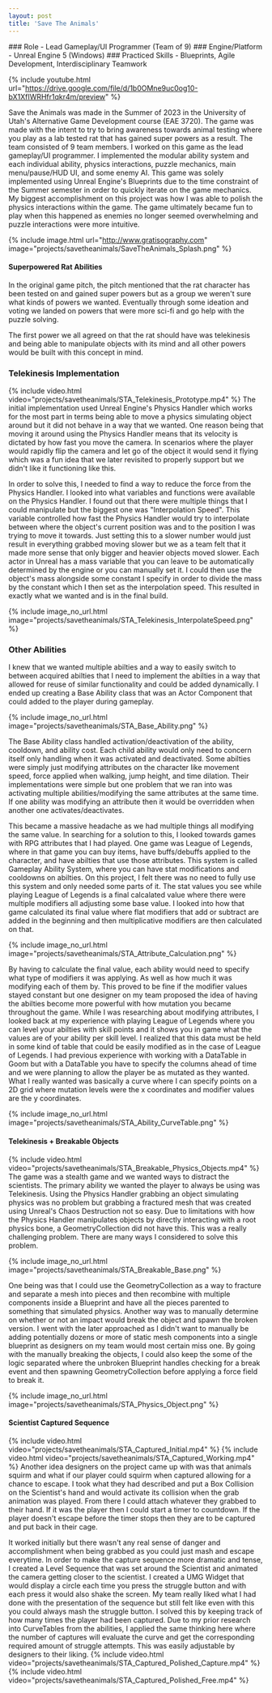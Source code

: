 ```yaml
---
layout: post
title: 'Save The Animals'
---
```


<div style="display: inline">
### Role - Lead Gameplay/UI Programmer (Team of 9)
### Engine/Platform - Unreal Engine 5 (Windows)
### Practiced Skills - Blueprints, Agile Development, Interdisciplinary Teamwork
</div>

{% include youtube.html url="https://drive.google.com/file/d/1b0OMne9uc0og10-bX1XfIWRHfr1qkr4m/preview" %}

Save the Animals was made in the Summer of 2023 in the University of Utah's Alternative Game Development course (EAE 3720). The game was made with the intent to try to bring awareness towards animal testing where you play as a lab tested rat that has gained super powers as a result. The team consisted of 9 team members. I worked on this game as the lead gameplay/UI programmer. I implemented the modular ability system and each individual ability, physics interactions, puzzle mechanics, main menu/pause/HUD UI, and some enemy AI. This game was solely implemented using Unreal Engine's Blueprints due to the time constraint of the Summer semester in order to quickly iterate on the game mechanics. My biggest accomplishment on this project was how I was able to polish the physics interactions within the game. The game ultimately became fun to play when this happened as enemies no longer seemed overwhelming and puzzle interactions were more intuitive.

{% include image.html url="http://www.gratisography.com" image="projects/savetheanimals/SaveTheAnimals_Splash.png" %}

#### Superpowered Rat Abilities
In the original game pitch, the pitch mentioned that the rat character has been tested on and gained super powers but as a group we weren't sure what kinds of powers we wanted. Eventually through some ideation and voting we landed on powers that were more sci-fi and go help with the puzzle solving.

The first power we all agreed on that the rat should have was telekinesis and being able to manipulate objects with its mind and all other powers would be built with this concept in mind.

### Telekinesis Implementation
{% include video.html video="projects/savetheanimals/STA_Telekinesis_Prototype.mp4" %}
The initial implementation used Unreal Engine's Physics Handler which works for the most part in terms being able to move a physics simulating object around but it did not behave in a way that we wanted. One reason being that moving it around using the Physics Handler means that its velocity is dictated by how fast you move the camera. In scenarios where the player would rapidly flip the camera and let go of the object it would send it flying which was a fun idea that we later revisited to properly support but we didn't like it functioning like this.

In order to solve this, I needed to find a way to reduce the force from the Physics Handler. I looked into what variables and functions were available on the Physics Handler. I found out that there were multiple things that I could manipulate but the biggest one was "Interpolation Speed". This variable controlled how fast the Physics Handler would try to interpolate between where the object's current position was and to the position I was trying to move it towards. Just setting this to a slower number would just result in everything grabbed moving slower but we as a team felt that it made more sense that only bigger and heavier objects moved slower. Each actor in Unreal has a mass variable that you can leave to be automatically determined by the engine or you can manually set it. I could then use the object's mass alongside some constant I specify in order to divide the mass by the constant which I then set as the interpolation speed. This resulted in exactly what we wanted and is in the final build.

{% include image_no_url.html image="projects/savetheanimals/STA_Telekinesis_InterpolateSpeed.png" %}

### Other Abilities
I knew that we wanted multiple abilties and a way to easily switch to between acquired abilties that I need to implement the abilties in a way that allowed for reuse of similar functionality and could be added dynamically. I ended up creating a Base Ability class that was an Actor Component that could added to the player during gameplay.

{% include image_no_url.html image="projects/savetheanimals/STA_Base_Ability.png" %}

The Base Ability class handled activation/deactivation of the ability, cooldown, and ability cost. Each child ability would only need to concern itself only handling when it was activated and deactivated. Some abilties were simply just modifying attributes on the character like movement speed, force applied when walking, jump height, and time dilation. Their implementations were simple but one problem that we ran into was activating multiple abilities/modifying the same attributes at the same time. If one ability was modifying an attribute then it would be overridden when another one activates/deactivates.

This became a massive headache as we had multiple things all modifying the same value. In searching for a solution to this, I looked towards games with RPG attributes that I had played. One game was League of Legends, where in that game you can buy items, have buffs/debuffs applied to the character, and have abilties that use those attributes. This system is called Gameplay Ability System, where you can have stat modifications and cooldowns on abilties. On this project, I felt there was no need to fully use this system and only needed some parts of it. The stat values you see while playing League of Legends is a final calcalated value where there were multiple modifiers all adjusting some base value. I looked into how that game calculated its final value where flat modifiers that add or subtract are added in the beginning and then multiplicative modifiers are then calculated on that.

{% include image_no_url.html image="projects/savetheanimals/STA_Attribute_Calculation.png" %}

By having to calculate the final value, each ability would need to specify what type of modifiers it was applying. As well as how much it was modifying each of them by. This proved to be fine if the modifier values stayed constant but one designer on my team proposed the idea of having the abilties become more powerful with how mutation you became throughout the game. While I was researching about modifying attributes, I looked back at my experience with playing League of Legends where you can level your abilties with skill points and it shows you in game what the values are of your ability per skill level. I realized that this data must be held in some kind of table that could be easily modified as in the case of League of Legends. I had previous experience with working with a DataTable in Goom but with a DataTable you have to specify the columns ahead of time and we were planning to allow the player be as mutated as they wanted. What I really wanted was basically a curve where I can specify points on a 2D grid where mutation levels were the x coordinates and modifier values are the y coordinates.

{% include image_no_url.html image="projects/savetheanimals/STA_Ability_CurveTable.png" %}

#### Telekinesis + Breakable Objects
{% include video.html video="projects/savetheanimals/STA_Breakable_Physics_Objects.mp4" %}
The game was a stealth game and we wanted ways to distract the scientists. The primary ability we wanted the player to always be using was Telekinesis. Using the Physics Handler grabbing an object simulating physics was no problem but grabbing a fractured mesh that was created using Unreal's Chaos Destruction not so easy. Due to limitations with how the Physics Handler manipulates objects by directly interacting with a root physics bone, a GeometryCollection did not have this. This was a really challenging problem. There are many ways I considered to solve this problem. 

{% include image_no_url.html image="projects/savetheanimals/STA_Breakable_Base.png" %}

One being was that I could use the GeometryCollection as a way to fracture and separate a mesh into pieces and then recombine with multiple components inside a Blueprint and have all the pieces parented to something that simulated physics. Another way was to manually determine on whether or not an impact would break the object and spawn the broken version. I went with the later approached as I didn't want to manually be adding potentially dozens or more of static mesh components into a single blueprint as designers on my team would most certain miss one. By going with the manually breaking the objects, I could also keep the some of the logic separated where the unbroken Blueprint handles checking for a break event and then spawning GeometryCollection before applying a force field to break it.

{% include image_no_url.html image="projects/savetheanimals/STA_Physics_Object.png" %}

#### Scientist Captured Sequence
{% include video.html video="projects/savetheanimals/STA_Captured_Initial.mp4" %}
{% include video.html video="projects/savetheanimals/STA_Captured_Working.mp4" %}
Another idea designers on the project came up with was that animals squirm and what if our player could squirm when captured allowing for a chance to escape. I took what they had described and put a Box Collision on the Scientist's hand and would activate its collision when the grab animation was played. From there I could attach whatever they grabbed to their hand. If it was the player then I could start a timer to countdown. If the player doesn't escape before the timer stops then they are to be captured and put back in their cage.

It worked initially but there wasn't any real sense of danger and accomplishment when being grabbed as you could just mash and escape everytime. In order to make the capture sequence more dramatic and tense, I created a Level Sequence that was set around the Scientist and animated the camera getting closer to the scientist. I created a UMG Widget that would display a circle each time you press the struggle button and with each press it would also shake the screen. My team really liked what I had done with the presentation of the sequence but still felt like even with this you could always mash the struggle button. I solved this by keeping track of how many times the player had been captured. Due to my prior research into CurveTables from the abilities, I applied the same thinking here where the number of captures will evaluate the curve and get the corresponding required amount of struggle attempts. This was easily adjustable by designers to their liking.
{% include video.html video="projects/savetheanimals/STA_Captured_Polished_Capture.mp4" %}
{% include video.html video="projects/savetheanimals/STA_Captured_Polished_Free.mp4" %}
